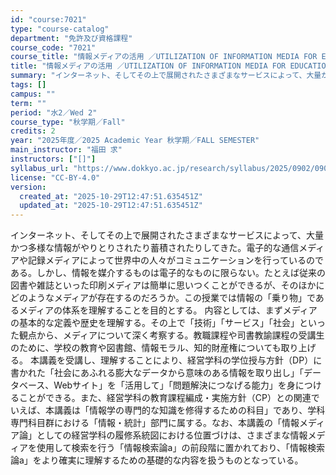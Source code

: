 ```yaml
---
id: "course:7021"
type: "course-catalog"
department: "免許及び資格課程"
course_code: "7021"
course_title: "情報メディアの活用 ／UTILIZATION OF INFORMATION MEDIA FOR EDUCATION"
title: "情報メディアの活用 ／UTILIZATION OF INFORMATION MEDIA FOR EDUCATION"
summary: "インターネット、そしてその上で展開されたさまざまなサービスによって、大量かつ多様な情報がやりとりされたり蓄積されたりしてきた。電子的な通信メディアや記録メディアによって世界中の人々がコミュニケーションを行っているのである。しかし、情報を媒介…"
tags: []
campus: ""
term: ""
period: "水2／Wed 2"
course_type: "秋学期／Fall"
credits: 2
year: "2025年度／2025 Academic Year 秋学期／FALL SEMESTER"
main_instructor: "福田 求"
instructors: ["[]"]
syllabus_url: "https://www.dokkyo.ac.jp/research/syllabus/2025/0902/0902_07021_ja_JP.html"
license: "CC-BY-4.0"
version:
  created_at: "2025-10-29T12:47:51.635451Z"
  updated_at: "2025-10-29T12:47:51.635451Z"
---
```

インターネット、そしてその上で展開されたさまざまなサービスによって、大量かつ多様な情報がやりとりされたり蓄積されたりしてきた。電子的な通信メディアや記録メディアによって世界中の人々がコミュニケーションを行っているのである。しかし、情報を媒介するものは電子的なものに限らない。たとえば従来の図書や雑誌といった印刷メディアは簡単に思いつくことができるが、そのほかにどのようなメディアが存在するのだろうか。この授業では情報の「乗り物」であるメディアの体系を理解することを目的とする。 内容としては、まずメディアの基本的な定義や歴史を理解する。その上で「技術」「サービス」「社会」といった観点から、メディアについて深く考察する。教職課程や司書教諭課程の受講生のために、学校の教育や図書館、情報モラル、知的財産権についても取り上げる。 本講義を受講し、理解することにより、経営学科の学位授与方針（DP）に書かれた「社会にあふれる膨大なデータから意味のある情報を取り出し」「データベース、Webサイト」を「活用して」「問題解決につなげる能力」を身につけることができる。また、経営学科の教育課程編成・実施方針（CP）との関連でいえば、本講義は「情報学の専門的な知識を修得するための科目」であり、学科専門科目群における「情報・統計」部門に属する。なお、本講義の「情報メディア論」としての経営学科の履修系統図における位置づけは、さまざまな情報メディアを使用して検索を行う「情報検索論a」の前段階に置かれており、「情報検索論a」をより確実に理解するための基礎的な内容を扱うものとなっている。
